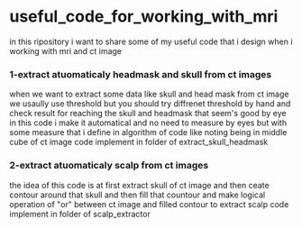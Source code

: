 # useful_code_for_working_with_mri
in this ripository i want to share some of my useful code that i design when i working with mri and ct image 

<h3>1-extract atuomaticaly headmask and skull from ct images</h3>
when we want to extract some data like skull and head mask from ct image we usaully use threshold 
but you should try diffrenet threshold by hand and check result for reaching the skull and headmask that seem's good by eye
in this code i make it automatical and no need to measure by eyes but with some measure that i define in algorithm of code like 
noting being in middle cube of ct image
code implement in folder of extract_skull_headmask


<h3>2-extract atuomaticaly scalp from ct images</h3>
the idea of this code is at first extract skull of ct image and then ceate contour around that skull and then fill that countour 
and make logical operation of "or" between ct image and filled contour to extract scalp
code implement in folder of scalp_extractor
